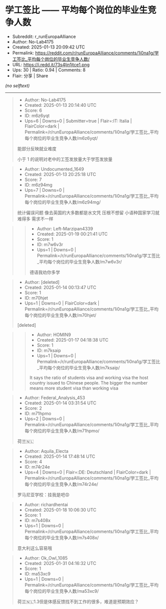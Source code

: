 # 学工签比 —— 平均每个岗位的毕业生竞争人数

- Subreddit: r_runEuropaAlliance
- Author: No-Lab4175
- Created: 2025-01-13 20:09:42 UTC
- Permalink: https://reddit.com/r/runEuropaAlliance/comments/1i0na1g/学工签比_平均每个岗位的毕业生竞争人数/
- URL: https://i.redd.it/73s4ljn1jtce1.png
- Ups: 30 | Ratio: 0.94 | Comments: 8
- Flair: 分享 | Share

_(no selftext)_

---

> - Author: No-Lab4175
> - Created: 2025-01-13 20:14:40 UTC
> - Score: 6
> - ID: m6z6yqt
> - Ups=6 | Downs=0 | Submitter=true | Flair=:IT: Italia | FlairColor=dark | Permalink=/r/runEuropaAlliance/comments/1i0na1g/学工签比_平均每个岗位的毕业生竞争人数/m6z6yqt/
>
> 能部分反映就业难度  
>   
> 小于 1 的说明对老中的工签发放量大于学签发放量

> - Author: Undocumented_1649
> - Created: 2025-01-13 20:25:18 UTC
> - Score: 7
> - ID: m6z94mg
> - Ups=7 | Downs=0 | Permalink=/r/runEuropaAlliance/comments/1i0na1g/学工签比_平均每个岗位的毕业生竞争人数/m6z94mg/
>
> 统计偏误问题 像去英国的大多数都是水文凭 压根不想留 小语种国家学习就难得多 需求不一样

>> - Author: Left-Marzipan4339
>> - Created: 2025-01-19 00:21:41 UTC
>> - Score: 1
>> - ID: m7w6v3r
>> - Ups=1 | Downs=0 | Permalink=/r/runEuropaAlliance/comments/1i0na1g/学工签比_平均每个岗位的毕业生竞争人数/m7w6v3r/
>>
>> 德语我劝你多学

> - Author: [deleted]
> - Created: 2025-01-14 00:13:47 UTC
> - Score: 1
> - ID: m70hjet
> - Ups=1 | Downs=0 | FlairColor=dark | Permalink=/r/runEuropaAlliance/comments/1i0na1g/学工签比_平均每个岗位的毕业生竞争人数/m70hjet/
>
> [deleted]

>> - Author: HOMIN9
>> - Created: 2025-01-17 04:18:38 UTC
>> - Score: 1
>> - ID: m7ksaip
>> - Ups=1 | Downs=0 | Permalink=/r/runEuropaAlliance/comments/1i0na1g/学工签比_平均每个岗位的毕业生竞争人数/m7ksaip/
>>
>> It says the ratio of students visa and working visa the host country issued to Chinese people. The bigger the number means more student visa than working visa

> - Author: Federal_Analysis_453
> - Created: 2025-01-14 03:31:54 UTC
> - Score: 2
> - ID: m71hpmo
> - Ups=2 | Downs=0 | Permalink=/r/runEuropaAlliance/comments/1i0na1g/学工签比_平均每个岗位的毕业生竞争人数/m71hpmo/
>
> 荷兰🇳🇱

> - Author: Aquila_Electa
> - Created: 2025-01-14 17:48:14 UTC
> - Score: 4
> - ID: m74r24e
> - Ups=4 | Downs=0 | Flair=:DE: Deutschland | FlairColor=dark | Permalink=/r/runEuropaAlliance/comments/1i0na1g/学工签比_平均每个岗位的毕业生竞争人数/m74r24e/
>
> 罗马尼亚学校：挂我是吧😡

> - Author: richardhentai
> - Created: 2025-01-18 10:06:30 UTC
> - Score: 1
> - ID: m7s408x
> - Ups=1 | Downs=0 | Permalink=/r/runEuropaAlliance/comments/1i0na1g/学工签比_平均每个岗位的毕业生竞争人数/m7s408x/
>
> 意大利这么容易哦

> - Author: Ok_Owl_1085
> - Created: 2025-01-31 04:16:32 UTC
> - Score: 1
> - ID: ma53xc9
> - Ups=1 | Downs=0 | Permalink=/r/runEuropaAlliance/comments/1i0na1g/学工签比_平均每个岗位的毕业生竞争人数/ma53xc9/
>
> 荷兰🇳🇱1.3但是体感反馈找不到工作的很多，难道是预期效应？
